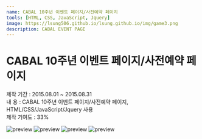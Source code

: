 ```yaml
---
name: CABAL 10주년 이벤트 페이지/사전예약 페이지
tools: [HTML, CSS, JavaScript, Jquery]
image: https://lsung506.github.io/lsung.github.io/img/game3.png
description: CABAL EVENT PAGE
---
```


# CABAL 10주년 이벤트 페이지/사전예약 페이지

제작 기간 : 2015.08.01 ~ 2015.08.31<br/>
내 용 : CABAL 10주년 이벤트 페이지/사전예약 페이지, HTML/CSS/JavaScript/Jquery 사용<br/>
제작 기여도 : 33%

![preview](https://lsung506.github.io/lsung.github.io/img/game3.png)
![preview](https://lsung506.github.io/lsung.github.io/img/game3_1.jpg)
![preview](https://lsung506.github.io/lsung.github.io/img/game3_2.jpg)
![preview](https://lsung506.github.io/lsung.github.io/img/game3_3.jpg)
